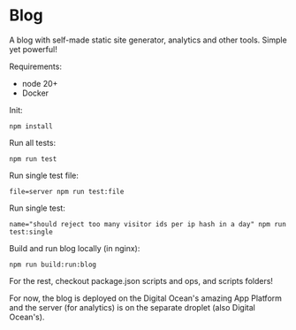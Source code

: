 # Blog

A blog with self-made static site generator, analytics and other tools. Simple yet powerful!

Requirements:
 * node 20+
 * Docker

Init:
```
npm install
```

Run all tests:
```
npm run test
```

Run single test file:
```
file=server npm run test:file
```

Run single test:
```
name="should reject too many visitor ids per ip hash in a day" npm run test:single
```

Build and run blog locally (in nginx):
```
npm run build:run:blog
```

For the rest, checkout package.json scripts and ops, and scripts folders!

For now, the blog is deployed on the Digital Ocean's amazing App Platform and the server (for analytics) is on the separate droplet (also Digital Ocean's).
